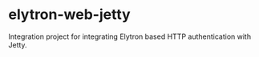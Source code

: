 # elytron-web-jetty

Integration project for integrating Elytron based HTTP authentication with Jetty.
